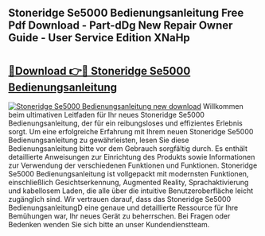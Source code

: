 ## Stoneridge Se5000 Bedienungsanleitung Free Pdf Download - Part-dDg New Repair Owner Guide - User Service Edition XNaHp

# <h2><a href="http://df35tux.blite.top/?on=Stoneridge+Se5000+Bedienungsanleitung">🔗Download 👉🔴 Stoneridge Se5000 Bedienungsanleitung</a></h2>

[![Stoneridge Se5000 Bedienungsanleitung new download](https://i.imgur.com/lujVjoI.png)](http://df35tux.blite.top/?on=Stoneridge+Se5000+Bedienungsanleitung)
Willkommen beim ultimativen Leitfaden für Ihr neues Stoneridge Se5000 Bedienungsanleitung, der für ein reibungsloses und effizientes Erlebnis sorgt. Um eine erfolgreiche Erfahrung mit Ihrem neuen Stoneridge Se5000 Bedienungsanleitung zu gewährleisten, lesen Sie diese Bedienungsanleitung bitte vor dem Gebrauch sorgfältig durch. Es enthält detaillierte Anweisungen zur Einrichtung des Produkts sowie Informationen zur Verwendung der verschiedenen Funktionen und Funktionen. Stoneridge Se5000 Bedienungsanleitung ist vollgepackt mit modernsten Funktionen, einschließlich Gesichtserkennung, Augmented Reality, Sprachaktivierung und kabellosem Laden, die alle über die intuitive Benutzeroberfläche leicht zugänglich sind. Wir vertrauen darauf, dass das Stoneridge Se5000 BedienungsanleitungD eine genaue und detaillierte Ressource für Ihre Bemühungen war, Ihr neues Gerät zu beherrschen. Bei Fragen oder Bedenken wenden Sie sich bitte an unser Kundendienstteam.
